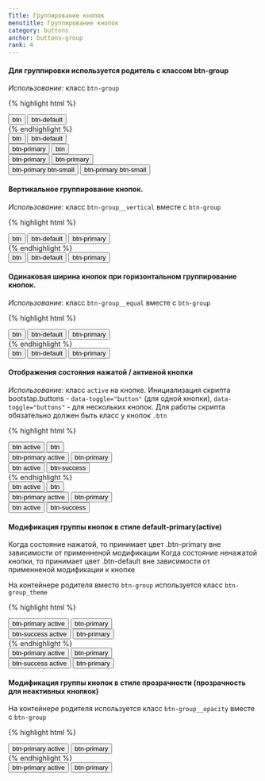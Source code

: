 ```yaml
---
Title: Группирование кнопок
menutitle: Группирование кнопок
category: buttons
anchor: buttons-group
rank: 4
---
```



#### Для группировки используется родитель с классом btn-group

_Использование:_ класс `btn-group`

{% highlight html %}
<div class="btn-group">
  <button class="btn">btn</button>
  <button class="btn-default">btn-default</button>
</div>
{% endhighlight %}
<div class="bs-docs-example">
  <div class="btn-group mr-20">
    <button class="btn">btn</button>
    <button class="btn-default">btn-default</button>
  </div>

  <div class="btn-group mr-20">
    <button class="btn-primary">btn-primary</button>
    <button class="btn">btn</button>
  </div>

  <div class="btn-group mr-20">
    <button class="btn-primary">btn-primary</button>
    <button class="btn-primary">btn-primary</button>
  </div>

  <div class="btn-group">
    <button class="btn-primary btn-small">btn-primary btn-small</button>
    <button class="btn-primary btn-small">btn-primary btn-small</button>
  </div>
</div>


#### Вертикальное группирование кнопок.
_Использование:_ класс `btn-group__vertical` вместе с `btn-group`

{% highlight html %}
<div class="btn-group btn-group__vertical">
  <button class="btn">btn</button>
  <button class="btn-default">btn-default</button>
  <button class="btn-primary">btn-primary</button>
</div>
{% endhighlight %}
<div class="bs-docs-example">
  <div class="btn-group btn-group__vertical">
    <button class="btn">btn</button>
    <button class="btn-default">btn-default</button>
    <button class="btn-primary">btn-primary</button>
  </div>
</div>

#### Одинаковая ширина кнопок при горизонтальном группирование кнопок.
_Использование:_ класс `btn-group__equal` вместе с `btn-group`

{% highlight html %}
<div class="btn-group btn-group__equal">
  <button class="btn">btn</button>
  <button class="btn-default">btn-default</button>
  <button class="btn-primary">btn-primary</button>
</div>
{% endhighlight %}
<div class="bs-docs-example">
  <div class="btn-group btn-group__equal">
    <button class="btn">btn</button>
    <button class="btn-default">btn-default</button>
    <button class="btn-primary">btn-primary</button>
  </div>
</div>

#### Отображения состояния нажатой / активной кнопки
_Использование:_ класс `active` на кнопке. 
Инициализация скрипта bootstap.buttons - `data-toggle="button"` (для одной кнопки),
`data-toggle="buttons"` - для нескольких кнопок.
Для работы скрипта обязательно должен быть класс у кнопок `.btn`

{% highlight html %}
<div class="btn-group" data-toggle="buttons">
  <button class="btn active">btn active</button>
  <button class="btn">btn</button>
</div>
<div class="btn-group" data-toggle="buttons">
    <button class="btn btn-primary active">btn-primary active</button>
    <button class="btn btn-primary">btn-primary</button>
  </div>

  <div class="btn-group" data-toggle="buttons">
    <button class="btn active">btn active</button>
    <button class="btn btn-success">btn-success</button>
  </div>
{% endhighlight %}
<div class="bs-docs-example">
  <div class="btn-group mr-20" data-toggle="buttons">
    <button class="btn active">btn active</button>
    <button class="btn">btn</button>
  </div>

  <div class="btn-group mr-20" data-toggle="buttons">
    <button class="btn btn-primary active">btn-primary active</button>
    <button class="btn btn-primary">btn-primary</button>
  </div>

  <div class="btn-group" data-toggle="buttons">
    <button class="btn active">btn active</button>
    <button class="btn btn-success">btn-success</button>
  </div>
</div>

#### Модификация группы кнопок в стиле default-primary(active)
Когда состояние нажатой, то принимает цвет .btn-primary вне зависимости от применненой модификации
Когда состояние ненажатой кнопки, то принимает цвет .btn-default вне зависимости от применненой модификации к кнопке

На контейнере родителя вместо `btn-group` используется класс `btn-group_theme`

{% highlight html %}
<div class="btn-group_theme">
  <button class="btn-primary active">btn-primary active</button>
  <button class="btn-primary">btn-primary</button>
</div>
<div class="btn-group_theme">
    <button class="btn-success active">btn-success active</button>
    <button class="btn-primary">btn-primary</button>
  </div>
{% endhighlight %}
<div class="bs-docs-example">
  <div class="btn-group_theme mr-20">
    <button class="btn-primary active">btn-primary active</button>
    <button class="btn-primary">btn-primary</button>
  </div>

  <div class="btn-group_theme mr-20">
    <button class="btn-success active">btn-success active</button>
    <button class="btn-primary">btn-primary</button>
  </div>
</div>

#### Модификация группы кнопок в стиле прозрачности (прозрачность для неактивных кнопкок)

На контейнере родителя используется класс `btn-group__opacity` вместе с `btn-group`

{% highlight html %}
<div class="btn-group__opacity" data-toggle="buttons">
  <button class="btn-primary active">btn-primary active</button>
  <button class="btn-primary">btn-primary</button>
</div>
{% endhighlight %}
<div class="bs-docs-example">
  <div class="btn-group__opacity mr-20" data-toggle="buttons">
    <button class="btn-primary active">btn-primary active</button>
    <button class="btn-primary">btn-primary</button>
  </div>
</div>

